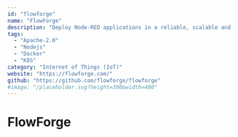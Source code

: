```yaml
---
id: "flowforge"
name: "FlowForge"
description: "Deploy Node-RED applications in a reliable, scalable and secure manner. The FlowForge platform provides DevOps capabilities for Node-RED development teams."
tags:
  - "Apache-2.0"
  - "Nodejs"
  - "Docker"
  - "K8S"
category: "Internet of Things (IoT)"
website: "https://flowforge.com/"
github: "https://github.com/flowforge/flowforge"
#image: "/placeholder.svg?height=300&width=400"
---
```


# FlowForge
